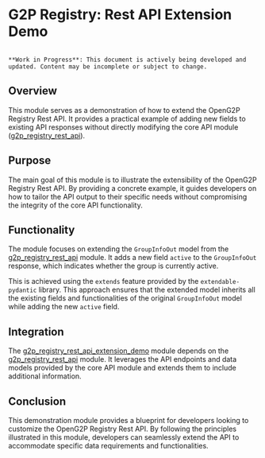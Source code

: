 # G2P Registry: Rest API Extension Demo

```{warning}

**Work in Progress**: This document is actively being developed and updated. Content may be incomplete or subject to change.
```

## Overview

This module serves as a demonstration of how to extend the OpenG2P Registry Rest API. It provides a practical example of adding new fields to existing API responses without directly modifying the core API module ([g2p_registry_rest_api](g2p_registry_rest_api)).

## Purpose

The main goal of this module is to illustrate the extensibility of the OpenG2P Registry Rest API. By providing a concrete example, it guides developers on how to tailor the API output to their specific needs without compromising the integrity of the core API functionality.

## Functionality

The module focuses on extending the `GroupInfoOut` model from the [g2p_registry_rest_api](g2p_registry_rest_api) module. It adds a new field `active` to the `GroupInfoOut` response, which indicates whether the group is currently active. 

This is achieved using the `extends` feature provided by the `extendable-pydantic` library. This approach ensures that the extended model inherits all the existing fields and functionalities of the original `GroupInfoOut` model while adding the new `active` field.

## Integration

The [g2p_registry_rest_api_extension_demo](g2p_registry_rest_api_extension_demo) module depends on the [g2p_registry_rest_api](g2p_registry_rest_api) module. It leverages the API endpoints and data models provided by the core API module and extends them to include additional information.

## Conclusion

This demonstration module provides a blueprint for developers looking to customize the OpenG2P Registry Rest API. By following the principles illustrated in this module, developers can seamlessly extend the API to accommodate specific data requirements and functionalities. 
